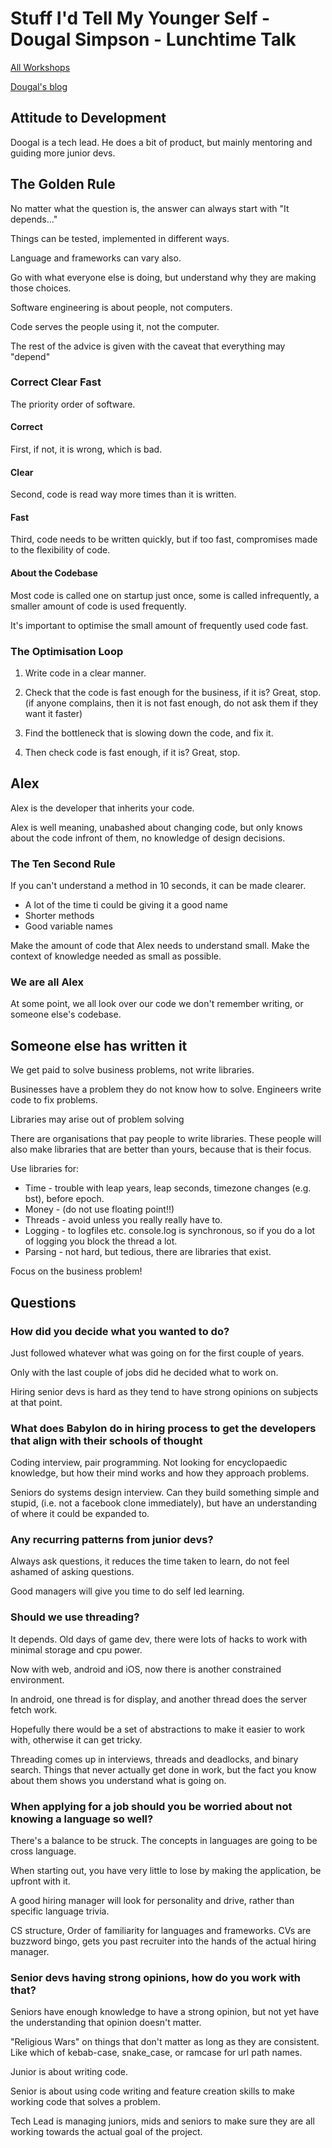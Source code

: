 # Stuff I'd Tell My Younger Self - Dougal Simpson - Lunchtime Talk

[All Workshops](README.md)

[Dougal's blog](https://medium.com/@dougalsimpson)

## Attitude to Development

Doogal is a tech lead. He does a bit of product, but mainly mentoring and guiding more junior devs.

## The Golden Rule

No matter what the question is, the answer can always start with "It depends..."

Things can be tested, implemented in different ways.

Language and frameworks can vary also.

Go with what everyone else is doing, but understand why they are making those choices.

Software engineering is about people, not computers.

Code serves the people using it, not the computer.

The rest of the advice is given with the caveat that everything may "depend"

### Correct Clear Fast

The priority order of software.

#### Correct

First, if not, it is wrong, which is bad.

#### Clear

Second, code is read way more times than it is written.

#### Fast

Third, code needs to be written quickly, but if too fast, compromises made to the flexibility of code.

#### About the Codebase

Most code is called one on startup just once, some is called infrequently, a smaller amount of code is used frequently.

It's important to optimise the small amount of frequently used code fast.

### The Optimisation Loop

1. Write code in a clear manner.

2. Check that the code is fast enough for the business, if it is? Great, stop.
(if anyone complains, then it is not fast enough, do not ask them if they want it faster)

3. Find the bottleneck that is slowing down the code, and fix it.

4. Then check code is fast enough, if it is? Great, stop.

## Alex

Alex is the developer that inherits your code.

Alex is well meaning, unabashed about changing code, but only knows about the code infront of them, no knowledge of design decisions.

### The Ten Second Rule

If you can't understand a method in 10 seconds, it can be made clearer.

- A lot of the time ti could be giving it a good name
- Shorter methods
- Good variable names

Make the amount of code that Alex needs to understand small. Make the context of knowledge needed as small as possible.

### We are all Alex

At some point, we all look over our code we don't remember writing, or someone else's codebase.

## Someone else has written it

We get paid to solve business problems, not write libraries.

Businesses have a problem they do not know how to solve. Engineers write code to fix problems.

Libraries may arise out of problem solving

There are organisations that pay people to write libraries. These people will also make libraries that are better than yours, because that is their focus.

Use libraries for:

- Time - trouble with leap years, leap seconds, timezone changes (e.g. bst), before epoch.
- Money - (do not use floating point!!)
- Threads - avoid unless you really really have to.
- Logging - to logfiles etc. console.log is synchronous, so if you do a lot of logging you block the thread a lot.
- Parsing - not hard, but tedious, there are libraries that exist.

Focus on the business problem!

## Questions

### How did you decide what you wanted to do?

Just followed whatever what was going on for the first couple of years.

Only with the last couple of jobs did he decided what to work on.

Hiring senior devs is hard as they tend to have strong opinions on subjects at that point.

### What does Babylon do in hiring process to get the developers that align with their schools of thought

Coding interview, pair programming. Not looking for encyclopaedic knowledge, but how their mind works and how they approach problems.

Seniors do systems design interview. Can they build something simple and stupid, (i.e. not a facebook clone immediately), but have an understanding of where it could be expanded to.

### Any recurring patterns from junior devs?

Always ask questions, it reduces the time taken to learn, do not feel ashamed of asking questions.

Good managers will give you time to do self led learning.

### Should we use threading?

It depends. Old days of game dev, there were lots of hacks to work with minimal storage and cpu power.

Now with web, android and iOS, now there is another constrained environment.

In android, one thread is for display, and another thread does the server fetch work.

Hopefully there would be a set of abstractions to make it easier to work with, otherwise it can get tricky.

Threading comes up in interviews, threads and deadlocks, and binary search. Things that never actually get done in work, but the fact you know about them shows you understand what is going on.

### When applying for a job should you be worried about not knowing a language so well?

There's a balance to be struck. The concepts in languages are going to be cross language.

When starting out, you have very little to lose by making the application, be upfront with it.

A good hiring manager will look for personality and drive, rather than specific language trivia.

CS structure, Order of familiarity for languages and frameworks. CVs are buzzword bingo, gets you past recruiter into the hands of the actual hiring manager.

### Senior devs having strong opinions, how do you work with that?

Seniors have enough knowledge to have a strong opinion, but not yet have the understanding that opinion doesn't matter.

"Religious Wars" on things that don't matter as long as they are consistent. Like which of kebab-case, snake_case, or ramcase for url path names.

Junior is about writing code.

Senior is about using code writing and feature creation skills to make working code that solves a problem.

Tech Lead is managing juniors, mids and seniors to make sure they are all working towards the actual goal of the project.
